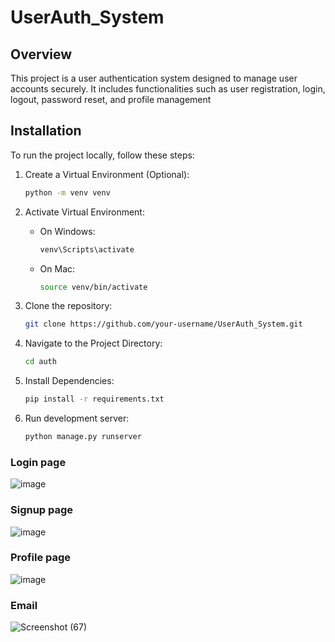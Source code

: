 # UserAuth_System

## Overview
This project is a user authentication system designed to manage user accounts securely. It includes functionalities such as user registration, login, logout, password reset, and profile management

## Installation
To run the project locally, follow these steps:

1. Create a Virtual Environment (Optional):
   
   ```bash
   python -m venv venv
   
3. Activate Virtual Environment:
   
   - On Windows:
     
     ```bash
     venv\Scripts\activate

   - On Mac:
     
     ```bash
     source venv/bin/activate

4. Clone the repository:
   
   ```bash
   git clone https://github.com/your-username/UserAuth_System.git

5. Navigate to the Project Directory:
   
   ```bash
   cd auth

6. Install Dependencies:
   
   ```bash
   pip install -r requirements.txt

7. Run development server:
   
   ```bash
   python manage.py runserver

### Login page

![image](https://github.com/rohitsrma/UserAuth_System/assets/111359305/de2014b3-1875-4e51-8f43-ef743b2dec0e)

### Signup page

![image](https://github.com/rohitsrma/UserAuth_System/assets/111359305/84eb232f-1734-4b50-a327-eb9ebe7a10f7)


### Profile page

![image](https://github.com/rohitsrma/UserAuth_System/assets/111359305/972ce825-71ed-487f-a563-ec6f16176b46)

### Email

![Screenshot (67)](https://github.com/rohitsrma/UserAuth_System/assets/111359305/377c1b37-f62d-454d-a657-f6933c70c54b)


